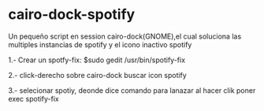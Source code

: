 # cairo-dock-spotify
Un pequeño script en session cairo-dock(GNOME),el cual soluciona las multiples instancias de spotify y el icono inactivo spotify   

1.- Crear un spotfy-fix: $sudo gedit /usr/bin/spotify-fix

2.- click-derecho sobre cairo-dock buscar icon spotify

3.- selecionar spotiy,  deonde dice comando para lanazar al hacer clik poner
    exec spotify-fix
